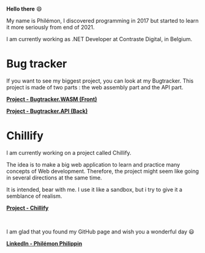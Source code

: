 **Hello there** 😄

My name is Philémon, I discovered programming in 2017 but started to learn it more seriously from end of 2021.

I am currently working as .NET Developer at Contraste Digital, in Belgium.

# Bug tracker

If you want to see my biggest project, you can look at my Bugtracker. This project is made of two parts : the web assembly part and the API part.

**[Project - Bugtracker.WASM (Front)](https://github.com/Tarcacode/Bugtracker.WASM-repo)**

**[Project - Bugtracker.API (Back)](https://github.com/Tarcacode/Bugtracker.API-repo)**

# Chillify

I am currently working on a project called Chillify.

The idea is to make a big web application to learn and practice many concepts of Web development. Therefore, the project might seem like going in several directions at the same time.

It is intended, bear with me. I use it like a sandbox, but i try to give it a semblance of realism.

**[Project - Chillify](https://github.com/Tarcacode/Chillify-repo)**

<br/>

I am glad that you found my GitHub page and wish you a wonderful day 😃

**[LinkedIn - Philémon Philippin](https://www.linkedin.com/in/philemonphilippin/)**
